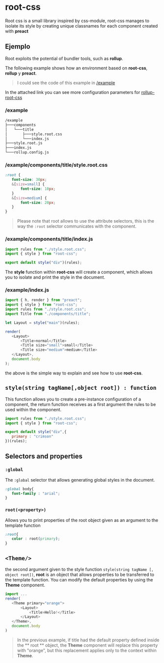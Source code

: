 # root-css

Root css is a small library inspired by css-module, root-css manages to isolate its style by creating unique classnames for each component created with **preact**


## Ejemplo

Root exploits the potential of bundler tools, such as **rollup**.

The following example shows how an environment based on **root-css**, **rollup** y **preact**.

> I could see the code of this example in [/example](https://github.com/UpperCod/root-css/tree/master/example)


In the attached link you can see more configuration parameters for [rollup-root-css](https://github.com/UpperCod/transform-root-css/tree/master/libs)

### /example

```cmd
/example
├───components
│   └───title
│       ├───style.root.css
│       └───index.js
├───style.root.js
├───index.js
└───rollup.config.js
```

### /example/components/title/style.root.css

```css
:root {
   font-size: 30px;
   &[size=small] {
       font-size: 10px;
   }
   &[size=medium] {
       font-size: 20px;
   }
}
```

> Please note that root allows to use the attribute selectors, this is the way the `:root` selector communicates with the component.

### /example/components/title/index.js

```js
import rules from "./style.root.css";
import { style } from "root-css";

export default style("div")(rules);
```

The **style** function within **root-css** will create a component, which allows you to isolate and print the style in the document.

### /example/index.js

```js
import { h, render } from "preact";
import { style } from "root-css";
import rules from "./style.root.css";
import Title from "./components/title";

let Layout = style("main")(rules);

render(
   <Layout>
       <Title>normal</Title>
       <Title size="small">small</Title>
       <Title size="medium">medium</Title>
   </Layout>,
   document.body
);
```

the above is the simple way to explain and see how to use **root-css**.

## `style(string tagName[,object root]) : function `

This function allows you to create a pre-instance configuration of a component, the return function receives as a first argument the rules to be used within the component.

```js
import rules from "./style.root.css";
import { style } from "root-css";

export default style("div",{
   primary : "crimson"
})(rules);
```

## Selectors and properties

### `:global`

The `:global` selector that allows generating global styles in the document.

```css
:global body{
   font-family : "arial";
}
```

### `root(<property>)`

Allows you to print properties of the root object given as an argument to the template function

```css
:root{
   color : root(primary);
}
```

## `<Theme/>`

the second argument given to the style function `style(string tagName [, object root])`, **root** is an object that allows properties to be transferred to the template function. You can modify the default properties by using the **Theme** component.

```js
import ...
render(
   <Theme primary="orange">
       <Layout>
           <Title>Hello!</Title>
       </Layout>
   </Theme>,
   document.body
)
```

> In the previous example, if title had the default property defined inside the ** root ** object, the **Theme** component will replace this property with "orange", but this replacement applies only to the context within **Theme**.